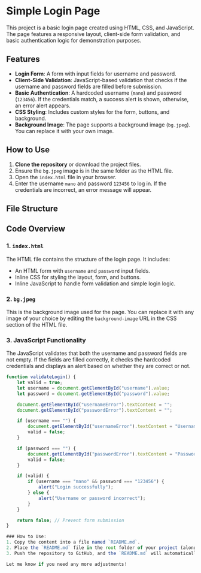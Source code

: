 # Simple Login Page

This project is a basic login page created using HTML, CSS, and JavaScript. The page features a responsive layout, client-side form validation, and basic authentication logic for demonstration purposes.

## Features

- **Login Form**: A form with input fields for username and password.
- **Client-Side Validation**: JavaScript-based validation that checks if the username and password fields are filled before submission.
- **Basic Authentication**: A hardcoded username (`mano`) and password (`123456`). If the credentials match, a success alert is shown, otherwise, an error alert appears.
- **CSS Styling**: Includes custom styles for the form, buttons, and background.
- **Background Image**: The page supports a background image (`bg.jpeg`). You can replace it with your own image.

## How to Use

1. **Clone the repository** or download the project files.
2. Ensure the `bg.jpeg` image is in the same folder as the HTML file.
3. Open the `index.html` file in your browser.
4. Enter the username `mano` and password `123456` to log in. If the credentials are incorrect, an error message will appear.

## File Structure


## Code Overview

### 1. `index.html`

The HTML file contains the structure of the login page. It includes:

- An HTML form with `username` and `password` input fields.
- Inline CSS for styling the layout, form, and buttons.
- Inline JavaScript to handle form validation and simple login logic.

### 2. `bg.jpeg`

This is the background image used for the page. You can replace it with any image of your choice by editing the `background-image` URL in the CSS section of the HTML file.

### 3. JavaScript Functionality

The JavaScript validates that both the username and password fields are not empty. If the fields are filled correctly, it checks the hardcoded credentials and displays an alert based on whether they are correct or not.

```javascript
function validateLogin() {
    let valid = true;
    let username = document.getElementById("username").value;
    let password = document.getElementById("password").value;

    document.getElementById("usernameError").textContent = "";
    document.getElementById("passwordError").textContent = "";

    if (username === "") {
        document.getElementById("usernameError").textContent = "Username is required";
        valid = false;
    }

    if (password === "") {
        document.getElementById("passwordError").textContent = "Password is required";
        valid = false;
    }

    if (valid) {
        if (username === "mano" && password === "123456") {
            alert("Login successfully");
        } else {
            alert("Username or password incorrect");
        }
    }

    return false; // Prevent form submission
}

### How to Use:
1. Copy the content into a file named `README.md`.
2. Place the `README.md` file in the root folder of your project (alongside your `index.html` and `bg.jpeg` files).
3. Push the repository to GitHub, and the `README.md` will automatically display on the project's main page.

Let me know if you need any more adjustments!
